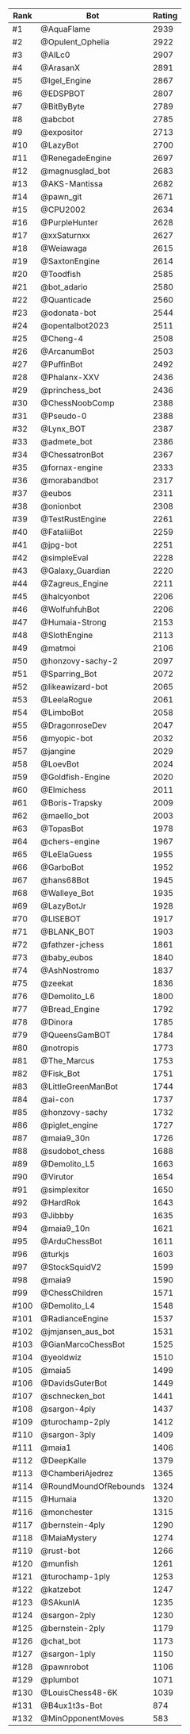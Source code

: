 Rank|Bot|Rating
---|---|---
#1|@AquaFlame|2939
#2|@Opulent_Ophelia|2922
#3|@AILc0|2907
#4|@ArasanX|2891
#5|@Igel_Engine|2867
#6|@EDSPBOT|2807
#7|@BitByByte|2789
#8|@abcbot|2785
#9|@expositor|2713
#10|@LazyBot|2700
#11|@RenegadeEngine|2697
#12|@magnusglad_bot|2683
#13|@AKS-Mantissa|2682
#14|@pawn_git|2671
#15|@CPU2002|2634
#16|@PurpleHunter|2628
#17|@xxSaturnxx|2627
#18|@Weiawaga|2615
#19|@SaxtonEngine|2614
#20|@Toodfish|2585
#21|@bot_adario|2580
#22|@Quanticade|2560
#23|@odonata-bot|2544
#24|@opentalbot2023|2511
#25|@Cheng-4|2508
#26|@ArcanumBot|2503
#27|@PuffinBot|2492
#28|@Phalanx-XXV|2436
#29|@princhess_bot|2436
#30|@ChessNoobComp|2388
#31|@Pseudo-0|2388
#32|@Lynx_BOT|2387
#33|@admete_bot|2386
#34|@ChessatronBot|2367
#35|@fornax-engine|2333
#36|@morabandbot|2317
#37|@eubos|2311
#38|@onionbot|2308
#39|@TestRustEngine|2261
#40|@FataliiBot|2259
#41|@jpg-bot|2251
#42|@simpleEval|2228
#43|@Galaxy_Guardian|2220
#44|@Zagreus_Engine|2211
#45|@halcyonbot|2206
#46|@WolfuhfuhBot|2206
#47|@Humaia-Strong|2153
#48|@SlothEngine|2113
#49|@matmoi|2106
#50|@honzovy-sachy-2|2097
#51|@Sparring_Bot|2072
#52|@likeawizard-bot|2065
#53|@LeelaRogue|2061
#54|@LimboBot|2058
#55|@DragonroseDev|2047
#56|@myopic-bot|2032
#57|@jangine|2029
#58|@LoevBot|2024
#59|@Goldfish-Engine|2020
#60|@Elmichess|2011
#61|@Boris-Trapsky|2009
#62|@maello_bot|2003
#63|@TopasBot|1978
#64|@chers-engine|1967
#65|@LeElaGuess|1955
#66|@GarboBot|1952
#67|@hans68Bot|1945
#68|@Walleye_Bot|1935
#69|@LazyBotJr|1928
#70|@LISEBOT|1917
#71|@BLANK_BOT|1903
#72|@fathzer-jchess|1861
#73|@baby_eubos|1840
#74|@AshNostromo|1837
#75|@zeekat|1836
#76|@Demolito_L6|1800
#77|@Bread_Engine|1792
#78|@Dinora|1785
#79|@QueensGamBOT|1784
#80|@notropis|1773
#81|@The_Marcus|1753
#82|@Fisk_Bot|1751
#83|@LittleGreenManBot|1744
#84|@ai-con|1737
#85|@honzovy-sachy|1732
#86|@piglet_engine|1727
#87|@maia9_30n|1726
#88|@sudobot_chess|1688
#89|@Demolito_L5|1663
#90|@Virutor|1654
#91|@simplexitor|1650
#92|@HardRok|1643
#93|@Jibbby|1635
#94|@maia9_10n|1621
#95|@ArduChessBot|1611
#96|@turkjs|1603
#97|@StockSquidV2|1599
#98|@maia9|1590
#99|@ChessChildren|1571
#100|@Demolito_L4|1548
#101|@RadianceEngine|1537
#102|@jmjansen_aus_bot|1531
#103|@GianMarcoChessBot|1525
#104|@yeoldwiz|1510
#105|@maia5|1499
#106|@DavidsGuterBot|1449
#107|@schnecken_bot|1441
#108|@sargon-4ply|1437
#109|@turochamp-2ply|1412
#110|@sargon-3ply|1409
#111|@maia1|1406
#112|@DeepKalle|1379
#113|@ChamberiAjedrez|1365
#114|@RoundMoundOfRebounds|1324
#115|@Humaia|1320
#116|@monchester|1315
#117|@bernstein-4ply|1290
#118|@MaiaMystery|1274
#119|@rust-bot|1266
#120|@munfish|1261
#121|@turochamp-1ply|1253
#122|@katzebot|1247
#123|@SAkunIA|1235
#124|@sargon-2ply|1230
#125|@bernstein-2ply|1179
#126|@chat_bot|1173
#127|@sargon-1ply|1150
#128|@pawnrobot|1106
#129|@plumbot|1071
#130|@LouisChess48-6K|1039
#131|@B4ux1t3s-Bot|874
#132|@MinOpponentMoves|583
